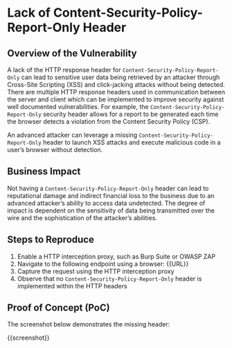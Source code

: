 # Lack of Content-Security-Policy-Report-Only Header

## Overview of the Vulnerability

A lack of the HTTP response header for `Content-Security-Policy-Report-Only` can lead to sensitive user data being retrieved by an attacker through Cross-Site Scripting (XSS) and click-jacking attacks without being detected. There are multiple HTTP response headers used in communication between the server and client which can be implemented to improve security against well documented vulnerabilities. For example, the `Content-Security-Policy-Report-Only` security header allows for a report to be generated each time the browser detects a violation from the Content Security Policy (CSP).

An advanced attacker can leverage a missing `Content-Security-Policy-Report-Only` header to launch XSS attacks and execute malicious code in a user’s browser without detection.

## Business Impact

Not having a `Content-Security-Policy-Report-Only` header can lead to reputational damage and indirect financial loss to the business due to an advanced attacker’s ability to access data undetected. The degree of impact is dependent on the sensitivity of data being transmitted over the wire and the sophistication of the attacker’s abilities.

## Steps to Reproduce

1. Enable a HTTP interception proxy, such as Burp Suite or OWASP ZAP
1. Navigate to the following endpoint using a browser: {{URL}}
1. Capture the request using the HTTP interception proxy
1. Observe that no `Content-Security-Policy-Report-Only` header is implemented within the HTTP headers

## Proof of Concept (PoC)

The screenshot below demonstrates the missing header:

{{screenshot}}
